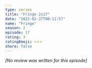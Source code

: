 ```yaml
---
type: series
title: "Fringe 2x17"
date: "2022-02-27T00:11:57"
name: "Fringe"
season: 2
episode: 17
rating: 3
ratingEmoji: ⭐️⭐️⭐️
share: false
---
```


_[No review was written for this episode]_
